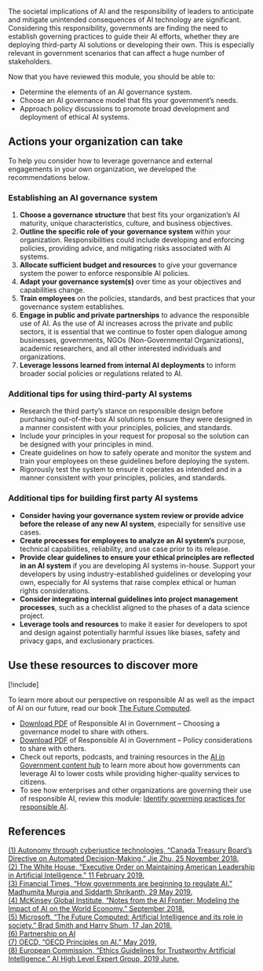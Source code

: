 The societal implications of AI and the responsibility of leaders to anticipate and mitigate unintended consequences of AI technology are significant. Considering this responsibility, governments are finding the need to establish governing practices to guide their AI efforts, whether they are deploying third-party AI solutions or developing their own. This is especially relevant in government scenarios that can affect a huge number of stakeholders.

Now that you have reviewed this module, you should be able to:

* Determine the elements of an AI governance system.
* Choose an AI governance model that fits your government’s needs.
* Approach policy discussions to promote broad development and deployment of ethical AI systems.

## Actions your organization can take

To help you consider how to leverage governance and external engagements in your own organization, we developed the recommendations below.

### Establishing an AI governance system

1. **Choose a governance structure** that best fits your organization’s AI maturity, unique characteristics, culture, and business objectives.
1. **Outline the specific role of your governance system** within your organization. Responsibilities could include developing and enforcing policies, providing advice, and mitigating risks associated with AI systems.
1. **Allocate sufficient budget and resources** to give your governance system the power to enforce responsible AI policies.
1. **Adapt your governance system(s)** over time as your objectives and capabilities change.
1. **Train employees** on the policies, standards, and best practices that your governance system establishes.
1. **Engage in public and private partnerships** to advance the responsible use of AI. As the use of AI increases across the private and public sectors, it is essential that we continue to foster open dialogue among businesses, governments, NGOs (Non-Governmental Organizations), academic researchers, and all other interested individuals and organizations.
1. **Leverage lessons learned from internal AI deployments** to inform broader social policies or regulations related to AI.

### Additional tips for using third-party AI systems

* Research the third party’s stance on responsible design before purchasing out-of-the-box AI solutions to ensure they were designed in a manner consistent with your principles, policies, and standards.
* Include your principles in your request for proposal so the solution can be designed with your principles in mind.
* Create guidelines on how to safely operate and monitor the system and train your employees on these guidelines before deploying the system.
* Rigorously test the system to ensure it operates as intended and in a manner consistent with your principles, policies, and standards.

### Additional tips for building first party AI systems

* **Consider having your governance system review or provide advice before the release of any new AI system**, especially for sensitive use cases.
* **Create processes for employees to analyze an AI system’s** purpose, technical capabilities, reliability, and use case prior to its release.
* **Provide clear guidelines to ensure your ethical principles are reflected in an AI system** if you are developing AI systems in-house. Support your developers by using industry-established guidelines or developing your own, especially for AI systems that raise complex ethical or human rights considerations.
* **Consider integrating internal guidelines into project management processes**, such as a checklist aligned to the phases of a data science project.
* **Leverage tools and resources** to make it easier for developers to spot and design against potentially harmful issues like biases, safety and privacy gaps, and exclusionary practices.

## Use these resources to discover more

[!include[](../../../includes/open-link-in-new-tab-note.md)]

To learn more about our perspective on responsible AI as well as the impact of AI on our future, read our book [The Future Computed](https://blogs.microsoft.com/uploads/2018/02/The-Future-Computed_2.8.18.pdf).

* [Download PDF](https://aka.ms/AA629xh) of Responsible AI in Government – Choosing a governance model to share with others.
* [Download PDF](https://aka.ms/AA62hpi) of Responsible AI in Government – Policy considerations to share with others.
* Check out reports, podcasts, and training resources in the [AI in Government content hub](https://info.microsoft.com/ww-landing-AI-in-Government-Playlist.html) to learn more about how governments can leverage AI to lower costs while providing higher-quality services to citizens.
* To see how enterprises and other organizations are governing their use of responsible AI, review this module: [Identify governing practices for responsible AI](https://docs.microsoft.com/learn/modules/responsible-ai-governing-practices/index).

## References

[(1) Autonomy through cyberjustice technologies, “Canada Treasury Board’s Directive on Automated Decision-Making.” Jie Zhu, 25 November 2018.](https://www.ajcact.org/en/2018/11/25/canada-treasury-boards-directive-on-automated-decision-making/)  
[(2) The White House, “Executive Order on Maintaining American Leadership in Artificial Intelligence.” 11 February 2019.](https://www.whitehouse.gov/presidential-actions/executive-order-maintaining-american-leadership-artificial-intelligence/)  
[(3) Financial Times, “How governments are beginning to regulate AI.” Madhumita Murgia and Siddarth Shrikanth, 29 May 2019.](https://www.ft.com/content/025315e8-7e4d-11e9-81d2-f785092ab560)  
[(4) McKinsey Global Institute, “Notes from the AI Frontier: Modeling the Impact of AI on the World Economy.” September 2018.](https://www.mckinsey.com/~/media/McKinsey/Featured%20Insights/Artificial%20Intelligence/Notes%20from%20the%20frontier%20Modeling%20the%20impact%20of%20AI%20on%20the%20world%20economy/MGI-Notes-from-the-AI-frontier-Modeling-the-impact-of-AI-on-the-world-economy-September-2018.ashx)  
[(5) Microsoft, “The Future Computed: Artificial Intelligence and its role in society.” Brad Smith and Harry Shum, 17 Jan 2018.](https://blogs.microsoft.com/blog/2018/01/17/future-computed-artificial-intelligence-role-society/)  
[(6) Partnership on AI](https://www.partnershiponai.org/)  
[(7) OECD, “OECD Principles on AI.” May 2019.](https://www.oecd.org/going-digital/ai/principles/)  
[(8) European Commission, “Ethics Guidelines for Trustworthy Artificial Intelligence.” AI High Level Expert Group, 2019 June.](https://ec.europa.eu/futurium/ai-alliance-consultation/guidelines#Top)  
